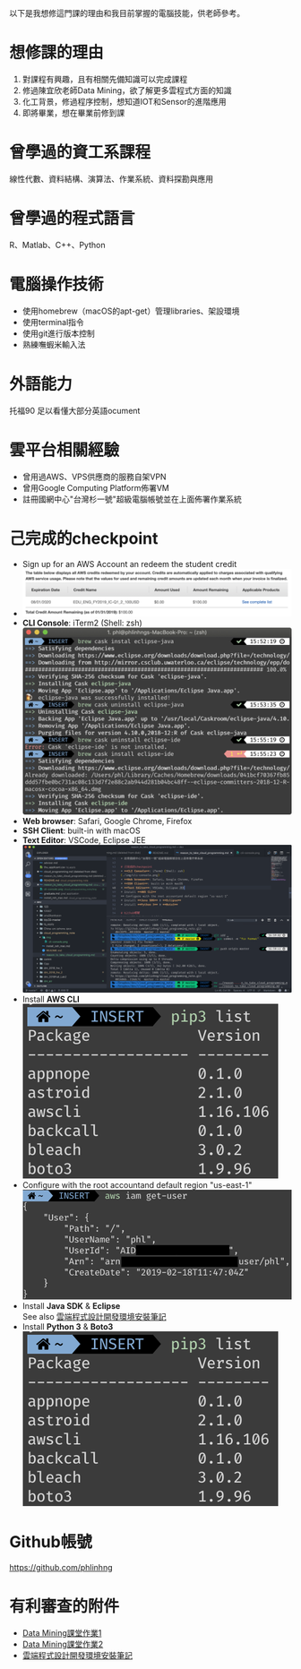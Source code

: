 以下是我想修這門課的理由和我目前掌握的電腦技能，供老師參考。

# 想修課的理由
1. 對課程有興趣，且有相關先備知識可以完成課程
2. 修過陳宜欣老師Data Mining，欲了解更多雲程式方面的知識
3. 化工背景，修過程序控制，想知道IOT和Sensor的進階應用
4. 即將畢業，想在畢業前修到課

# 曾學過的資工系課程
線性代數、資料結構、演算法、作業系統、資料探勘與應用

# 曾學過的程式語言
R、Matlab、C++、Python

# 電腦操作技術
* 使用homebrew（macOS的apt-get）管理libraries、架設環境
* 使用terminal指令
* 使用git進行版本控制
* 熟練嘸蝦米輸入法

# 外語能力
托福90 足以看懂大部分英語ocument

# 雲平台相關經驗
* 曾用過AWS、VPS供應商的服務自架VPN
* 曾用Google Computing Platform佈署VM
* 註冊國網中心"台灣杉一號"超級電腦帳號並在上面佈署作業系統

# 己完成的checkpoint
* Sign up for an AWS Account an redeem the student credit    
* ![credit](./img/credit.png)
* **CLI Console**: iTerm2 (Shell: zsh)    
![cli console](./img/cli-console.png)
* **Web browser**: Safari, Google Chrome, Firefox    
* **SSH Client**: built-in with macOS
* **Text Editor**: VSCode, Eclipse JEE    
![text editor](./img/text-editor.png)
* Install **AWS CLI**    
![pip3](./img/awscli_boto3.png)    
* Configure with the root accountand default region "us-east-1"    
![username](./img/username.png)
* Install **Java SDK** & **Eclipse**    
See also [雲端程式設計開發環境安裝筆記](https://github.com/phlinhng/cloud_programming_note/blob/master/README.md)
* Install **Python 3** & **Boto3**    
![pip3](./img/awscli_boto3.png)

# Github帳號
https://github.com/phlinhng

# 有利審查的附件
+ [Data Mining課堂作業1](https://github.com/phlinhng/dm_2018_hw_1)
+ [Data Mining課堂作業2](https://www.kaggle.com/phlinhng/dm-hw2-103032027)
+ [雲端程式設計開發環境安裝筆記](https://github.com/phlinhng/cloud_programming_note/blob/master/README.md)


